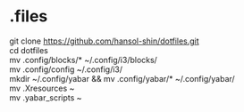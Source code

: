 # .files

git clone https://github.com/hansol-shin/dotfiles.git  
cd dotfiles  
mv .config/blocks/* ~/.config/i3/blocks/  
mv .config/config ~/.config/i3/  
mkdir ~/.config/yabar && mv .config/yabar/* ~/.config/yabar/  
mv .Xresources ~  
mv .yabar_scripts ~  

